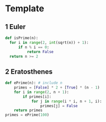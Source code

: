 # Template

## 1 Euler

```python
def isPrime(n):
  for i in range(2, int(sqrt(n)) + 1):
      if n % i == 0:
          return False
  return n >= 2
```

## 2 Eratosthenes

```python
def ePrime(n): # include n
    primes = [False] * 2 + [True] * (n - 1)
    for i in range(2, n + 1):
        if primes[i]:
            for j in range(i * i, n + 1, i):
                primes[j] = False
    return primes
primes = ePrime(100)
```